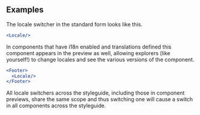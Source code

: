 ## Examples

The locale switcher in the standard form looks like this.

```jsx
<Locale/>
``` 

In components that have i18n enabled and translations defined this component
appears in the preview as well, allowing explorers (like yourself!) to change 
locales and see the various versions of the component.

```jsx { "props": { "className": "i18n-enabled" } }
<Footer>
  <Locale/>
</Footer>
```

All locale switchers across the styleguide, including those in component 
previews, share the same scope and thus switching one will cause a switch in all
components across the styleguide.
